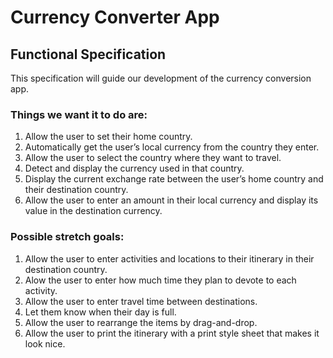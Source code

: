 # Currency Converter App
## Functional Specification
This specification will guide our development of the currency conversion app.

### Things we want it to do are:
1. Allow the user to set their home country.
2. Automatically get the user’s local currency from the country they enter.
3. Allow the user to select the country where they want to travel.
4. Detect and display the currency used in that country.
5. Display the current exchange rate between the user’s home country and their destination country.
6. Allow the user to enter an amount in their local currency and display its value in the destination currency.

### Possible stretch goals:
1. Allow the user to enter activities and locations to their itinerary in their destination country.
2. Alow the user to enter how much time they plan to devote to each activity.
3. Allow the user to enter travel time between destinations. 
4. Let them know when their day is full.
5. Allow the user to rearrange the items by drag-and-drop.
6. Allow the user to print the itinerary with a print style sheet that makes it look nice.
